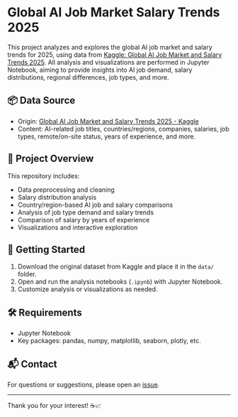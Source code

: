 # Global AI Job Market Salary Trends 2025

This project analyzes and explores the global AI job market and salary trends for 2025, using data from [Kaggle: Global AI Job Market and Salary Trends 2025](https://www.kaggle.com/datasets/bismasajjad/global-ai-job-market-and-salary-trends-2025). All analysis and visualizations are performed in Jupyter Notebook, aiming to provide insights into AI job demand, salary distributions, regional differences, job types, and more.

## 📦 Data Source

- Origin: [Global AI Job Market and Salary Trends 2025 - Kaggle](https://www.kaggle.com/datasets/bismasajjad/global-ai-job-market-and-salary-trends-2025)
- Content: AI-related job titles, countries/regions, companies, salaries, job types, remote/on-site status, years of experience, and more.

## 📝 Project Overview

This repository includes:

- Data preprocessing and cleaning
- Salary distribution analysis
- Country/region-based AI job and salary comparisons
- Analysis of job type demand and salary trends
- Comparison of salary by years of experience
- Visualizations and interactive exploration

## 🚀 Getting Started

1. Download the original dataset from Kaggle and place it in the `data/` folder.
2. Open and run the analysis notebooks (`.ipynb`) with Jupyter Notebook.
3. Customize analysis or visualizations as needed.

## 🛠️ Requirements

- Jupyter Notebook
- Key packages: pandas, numpy, matplotlib, seaborn, plotly, etc.


## 📬 Contact

For questions or suggestions, please open an [issue](https://github.com/RexKam/Coffee_Sales/issues).

---

Thank you for your interest! ☕📈

